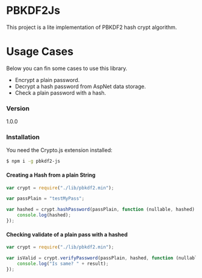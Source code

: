 # PBKDF2Js
This project is a lite implementation of PBKDF2 hash crypt algorithm.

# Usage Cases

Below you can fin some cases to use this library.

  - Encrypt a plain password.
  - Decrypt a hash password from AspNet data storage.
  - Check a plain password with a hash.

### Version
1.0.0

### Installation

You need the Crypto.js extension installed:

```sh
$ npm i -g pbkdf2-js
```

#### Creating a Hash from a plain String

```js
var crypt = require("./lib/pbkdf2.min");

var passPlain = "testMyPass";

var hashed = crypt.hashPassword(passPlain, function (nullable, hashed) {
    console.log(hashed);
});
```

#### Checking validate of a plain pass with a hashed

```js
var crypt = require("./lib/pbkdf2.min");

var isValid = crypt.verifyPassword(passPlain, hashed, function (nullable, result) {
    console.log("Is same? " + result);
});
```


